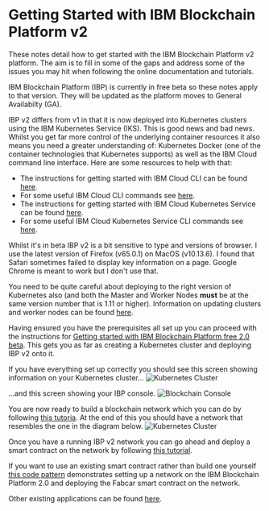 # Getting Started with IBM Blockchain Platform v2
These notes detail how to get started with the IBM Blockchain Platform v2 platform. The aim is to fill in some of the gaps and address some of the issues you may hit when following the online documentation and tutorials.

IBM Blockchain Platform (IBP) is currently in free beta so these notes apply to that version. They will be updated as the platform moves to General Availabilty (GA).

IBP v2 differs from v1 in that it is now deployed into Kubernetes clusters using the IBM Kubernetes Service (IKS). This is good news and bad news. Whilst you get far more control of the underlying container resources it also means you need a greater understanding of: Kubernetes Docker (one of the container technologies that Kubernetes supports) as well as the IBM Cloud command line interface. Here are some resources to help with that:

* The instructions for getting started with IBM Cloud CLI can be found [here](https://cloud.ibm.com/docs/cli/index.html#overview).
* For some useful IBM Cloud CLI commands see [here](docs/ibmcloud-cli.md).
* The instructions for getting started with IBM Cloud Kubernetes Service can be found [here](https://cloud.ibm.com/docs/containers/container_index.html#container_index).
* For some useful IBM Cloud Kubernetes Service CLI commands see [here](docs/iks-cli.md).

Whilst it's in beta IBP v2 is a bit sensitive to type and versions of browser. I use the latest version of Firefox (v65.0.1) on MacOS (v10.13.6). I found that Safari sometimes failed to display key information on a page. Google Chrome is meant to work but I don't use that.

You need to be quite careful about deploying to the right version of Kubernetes also (and both the Master and Worker Nodes **must** be at the same version number that is 1.11 or higher). Information on updating clusters and worker nodes can be found [here](https://cloud.ibm.com/docs/containers/cs_cluster_update.html#update).

Having ensured you have the prerequisites all set up you can proceed with the instructions for [Getting started with IBM Blockchain Platform free 2.0 beta](https://cloud.ibm.com/docs/services/blockchain?topic=blockchain-ibp-v2-deploy-iks#ibp-v2-deploy-iks). This gets you as far as creating a Kubernetes cluster and deploying IBP v2 onto it.

If you have everything set up correctly you should see this screen showing information on your Kubernetes cluster...
![Kubernetes Cluster](../images/image01.png)

...and this screen showing your IBP console.
![Blockchain Console](../images/image01.png )

You are now ready to build a blockchain network which you can do by following [this tutoria](https://cloud.ibm.com/docs/services/blockchain/howto?topic=blockchain-ibp-console-build-network#ibp-console-build-network). At the end of this you should have a network that resembles the one in the diagram below.
![Kubernetes Cluster](../images/image03.png)

Once you have a running IBP v2 network you can go ahead and deploy a smart contract on the network by following [this tutorial](https://cloud.ibm.com/docs/services/blockchain/howto?topic=blockchain-ibp-console-smart-contracts#ibp-console-smart-contracts).

If you want to use an existing smart contract rather than build one yourself [this code pattern](https://developer.ibm.com/patterns/write-a-smart-contract-for-the-fabcarcommercial-paper-or-iks-cluster-with-saas-v2-beta-network-think/) demonstrates setting up a network on the IBM Blockchain Platform 2.0 and deploying the Fabcar smart contract on the network. 

Other existing applications can be found [here](https://cloud.ibm.com/docs/services/blockchain/howto?topic=blockchain-ibp-console-app#ibp-console-app).